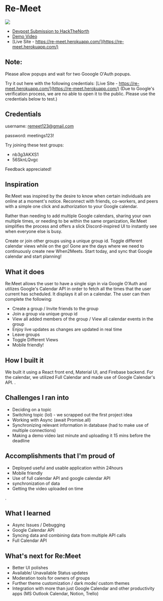 # Re-Meet 

![](https://i.imgur.com/NVP0Dn5.png)
- [Devpost Submission to HackTheNorth](https://devpost.com/software/re-meet)
- [Demo Video](https://youtu.be/mhKG6pGqiTg)
- [Live Site - https://re-meet.herokuapp.com/](https://re-meet.herokuapp.com/)

## Note:
Please allow popups and wait for two Gooogle O'Auth popups.

Try it out here with the following credentials: [Live Site - https://re-meet.herokuapp.com/](https://re-meet.herokuapp.com/)
(Due to Google's verification process, we are no able to open it to the public. Please use the credentials below to test.)

## Credentials
username: remeet123@gmail.com

password: meetings123!


Try joining these test groups:
- nb3g3AKXS1
- 56SknLQvgc

Feedback appreciated!

## Inspiration

Re:Meet was inspired by the desire to know when certain individuals are online at a moment's notice. Reconnect with friends, co-workers, and peers with a simple one click and authorization to your Google calendar.

Rather than needing to add multiple Google calendars, sharing your own multiple times, or needing to be within the same organization, Re:Meet simplifies the process and offers a slick Discord-inspired UI to instantly see when everyone else is busy.

Create or join other groups using a unique group id. Toggle different calendar views while on the go! Gone are the days where we need to continuously create new When2Meets. Start today, and sync that Google calendar and start planning!

## What it does
Re:Meet allows the user to have a single sign in via Google O'Auth and utilizes Google's Calendar API in order to fetch all the times that the user current has scheduled. It displays it all on a calendar. The user can then complete the following:
- Create a group / Invite friends to the group
- Join a group via unique group id
- View all added members of the group / View all calendar events in the group
- Enjoy live updates as changes are updated in real time
- Leave groups 
- Toggle Different Views
- Mobile friendly!

## How I built it
We built it using a React front end, Material UI, and Firebase backend. For the calendar, we utilized Full Calendar and made use of Google Calendar's API.
.
## Challenges I ran into
- Deciding on a topic
- Switching topic (lol) - we scrapped out the first project idea
- Working with Async (await Promise.all)
- Synchronizing relevant information in database (had to make use of multiple connections)
- Making a demo video last minute and uploading it 15 mins before the deadline


## Accomplishments that I'm proud of
- Deployed useful and usable application within 24hours
- Mobile friendly
- Use of full calendar API and google calendar API
- synchronization of data
- Getting the video uploaded on time

.
## What I learned
- Async Issues / Debugging
- Google Calendar API
- Syncing data and combining data from multiple API calls
- Full Calendar API


## What's next for Re:Meet
- Better UI polishes
- Available/ Unavailable Status updates
- Moderation tools for owners of groups
- Further theme customization / dark mode/ custom themes
- Integration with more than just Google Calendar and other productivity apps (MS Outlook Calendar, Notion, Trello)


